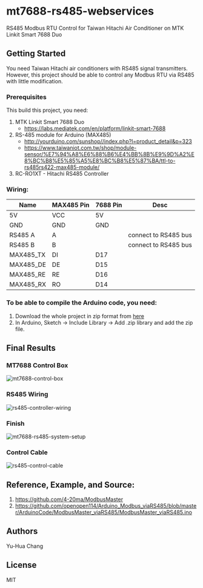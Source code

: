 # mt7688-rs485-webservices
RS485 Modbus RTU Control for Taiwan Hitachi Air Conditioner on MTK Linkit Smart 7688 Duo

## Getting Started

You need Taiwan Hitachi air conditioners with RS485 signal transmitters.
However, this project should be able to control any Modbus RTU via RS485 with little modification.

### Prerequisites

This build this project, you need:
1) MTK Linkit Smart 7688 Duo
   * https://labs.mediatek.com/en/platform/linkit-smart-7688
2) RS-485 module for Arduino (MAX485)
   * http://yourduino.com/sunshop//index.php?l=product_detail&p=323
   * https://www.taiwaniot.com.tw/shop/module-sensor/%E7%94%A8%E6%88%B6%E4%BB%8B%E9%9D%A2%E8%BC%B8%E5%85%A5%E8%BC%B8%E5%87%BA/ttl-to-rs485rs422-max485-module/
3) RC-RO1XT - Hitachi RS485 Controller

### Wiring:
Name      | MAX485 Pin | 7688 Pin | Desc
--------- | ---------- | -------- | ----
5V        | VCC        | 5V       |
GND       | GND        | GND      |
RS485 A   | A          |          | connect to RS485 bus
RS485 B   | B          |          | connect to RS485 bus
MAX485_TX | DI         | D17      |
MAX485_DE | DE         | D15      |
MAX485_RE | RE         | D16      |
MAX485_RX | RO         | D14      |

### To be able to compile the Arduino code, you need:
1) Download the whole project in zip format from [here](https://github.com/4-20ma/ModbusMaster)
2) In Arduino, Sketch -> Include Library -> Add .zip library and add the zip file.

## Final Results

### MT7688 Control Box
![mt7688-control-box](https://yuhuachang.github.io/repo/mt7688-rs485-webservices/mt7688-control-box.jpeg)

### RS485 Wiring
![rs485-controller-wiring](https://yuhuachang.github.io/repo/mt7688-rs485-webservices/rs485-controller-wiring.jpeg)

### Finish
![mt7688-rs485-system-setup](https://yuhuachang.github.io/repo/mt7688-rs485-webservices/mt7688-rs485-system-setup.jpeg)

### Control Cable
![rs485-control-cable](https://yuhuachang.github.io/repo/mt7688-rs485-webservices/rs485-control-cable.jpeg)

## Reference, Example, and Source:
1) https://github.com/4-20ma/ModbusMaster
2) https://github.com/openopen114/Arduino_Modbus_viaRS485/blob/master/ArduinoCode/ModbusMaster_viaRS485/ModbusMaster_viaRS485.ino

## Authors
Yu-Hua Chang

## License
MIT

